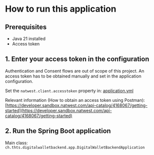 # How to run this application

## Prerequisites
- Java 21 installed
- Access token

## 1. Enter your access token in the configuration 
Authentication and Consent flows are out of scope of this project. 
An access token has to be obtained manually and set in the application configuration.

Set the `natwest.client.accesstoken` property in:
[application.yml](digital-wallet-backend-app/src/main/resources/application.yml)

Relevant information (How to obtain an access token using Postman):
[https://developer.sandbox.natwest.com/api-catalog/4168067/getting-started](https://developer.sandbox.natwest.com/api-catalog/4168067/getting-started)

## 2. Run the Spring Boot application
Main class: `ch.thts.digitalwalletbackend.app.DigitalWalletBackendApplication`